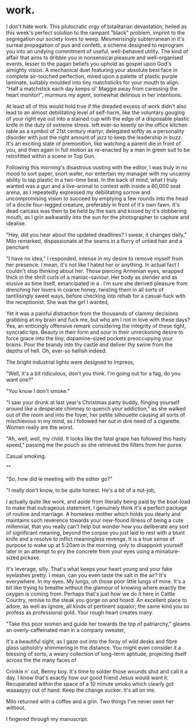 # work.

<!-- Work Introduction -->

I don't hate work. This plutocratic orgy of totalitarian devastation, heiled as this week's perfect solution to the rampant "black" problem, imprint to the segregation our society loves to weep. Mesmerisingly subterranean in it's surreal propagation of pus and confetti, a scheme designed to reprogram you into an undying commitment of useful, well-behaved utility. The kind of affair that aims to dribble you in nonsensical pleasure and well-organised events, lesser to the pagan beliefs you uphold as gospel upon God's almighty vision. A mechanical duet featuring your absolute best face in complete air-touched perfection, mired upon a palette of plastic purple laminate, suitably moulded into tiny matchsticks for your mouth to align. "Half a matchstick each day keeps ol' Maggie away from caressing the heart monitor!", murmurs my agent, somewhat delirious in her intentions.

At least all of this would hold true if the dreaded excess of work didn't also lead to an almost debilitating level of self-harm, like the voluntary gouging of your right eye out into a stained cup with the edge of a disposable plastic knife in the duty of extreme stress. left ever-so keenly on the office kitchen table as a symbol of 21st century martyr, delegated softly as a personality disorder with just the right amount of jazz to keep the leadership in buzz. It's an exciting state of premonition, like watching a parent die in front of you, and then again in full motion as re-enacted by a man in green suit to be retrofitted within a scene in Top Gun.

Following this morning's disastrous ousting with the editor, I was truly in no mood to sort paper, snort wafer, nor entertain my manager with my uncanny ability to tap plastic in a two-time beat. In the back of mind, what I truly wanted was a gun and a live-animal to contest with inside a 60,000 seat arena, as I repeatedly expressed my debilitating sorrow and uncompromising vision to succeed by emptying a few rounds into the head of a docile four-legged creature, preferably in front of it's own fawn. It's dead carcass was then to be held by the ears and kissed by it's slobbering mouth, as I grin awkwardly into the sun for the photographer to capture and idealise.

<!-- Co-worker Interaction -->

"Hey, did you hear about the updated deadlines? I swear, it changes daily," Milo remarked, dispassionate at the seams in a flurry of untied hair and a penchant

"I have no idea," I responded, intense in my desire to remove myself from her presence. I mean, it's not like I hated her or anything. In actual fact I couldn't stop thinking about her. Those piercing Armenian eyes, wrapped thick in the shrill curls of a maniac-saviour. Her body as slender and as elusive as time itself, emancipated in a . I'm sure she derived pleasure from drenching her lovers in coarse honey, twisting them in all sorts of tantilisingly sweet ways, before checking into rehab for a casual-fuck with the receptionist. She was the girl I wanted,

Yet it was a painful distraction from the thousands of clammy decisions grabbing at my brain and fuck me, but who am I not in love with these days? Yes, an enticingly offensive remark considering the integrity of these tight, syncratic lips. Beauty in their form and sour in their unreckoning desire to force grace into the tiny, dopamine-sized pockets preoccupying your brains. Pour the brandy into thy castle and deliver thy swine from the depths of hell. Oh, ever-so hellish indeed.

The bright industrial lights were designed to impress,

"Well, it's a bit ridiculous, don't you think. I'm going out for a fag, do you want one?"

"You know I don't smoke."

"I saw your drunk at last year's Christmas party buddy, flinging yourself around like a desperate chimney to quench your addiction," as she walked out of the room and into the foyer, her petite silhouette causing all sorts of mischievous in my mind, as I followed her out in dire need of a cigarette. Women really are the worst.

"Ah, well, well, my child. It looks like the fatal grape has followed this hasty speed," passing me the pouch as she retrieved the filters from her purse.

Casual smoking.

""


"So, how did le meeting with the editor go?"

"I really don't know, to be quite honest. He's a bit of a nut-job,

<!-- Monologue #2 -->

I actually quite like work, and aside from literally being paid by the boat-load to make that outrageous statement, I genuinely think it's a perfect package of routine and marriage. A homeless mother which holds you dearly and maintains such reverence towards your new-found illness of being a cute millennial, that you really can't help but wonder how you deliberate any sort of significant meaning, beyond the corpse you just laid to rest with a blunt knife and a resolve to inflict meaningless revenge. It is a true sense of purpose to wake up at 5:20am in the morning, only to disappoint yourself later in an attempt to pry the concrete from your eyes using a miniature-sized pickaxe.

It's leverage, silly. That's what keeps your heart young and your fake eyelashes pretty. I mean, can you even taste the salt in the air? It's everywhere. In my eyes. My lungs, oh those poor little lungs of mine. It's a bit like trying to breathe without the glamour of knowing where exactly the oxygen is coming from. Perhaps that's just how we do it here in Cattle Country, remise to the steak you gorge on and hoard. An excellent place to adore, as well as ignore, all kinds of pertinent squalor; the same kind you so profess as professional gold. Your rough heart creates many.

"Take this poor women and guide her towards the top of patriarchy," gleams an overly-caffeinated man in a company sweater,


It's a beautiful sight, as I gaze out into the foray of wild desks and fibre glass upholstry shimmering in the distance. You might even consider it a blessing of sorts, a weary collection of long-term aptitude, projecting itself across the the many faces of

Crinkle n' cut, Benny boy. It's time to solder those wounds shut and call it a day. I know that's exactly how our good friend Jesus would want it. Recuperated within the space of a 10 minute smoko which clearly got waaaayyy out of hand. Keep the change sucker. It's all on me.


Milo returned with a coffee and a grin. Two things I've never seen her without.


<!--  -->

I fingered through my manuscript.